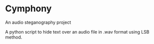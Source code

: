 # Cymphony
An audio steganography project

A python script to hide text over an audio file in .wav format using LSB method.
